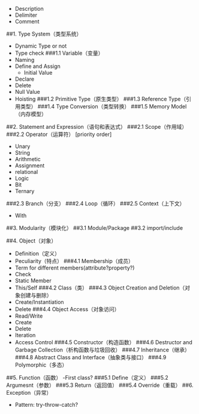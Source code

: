 
- Description
- Delimiter
- Comment



##1. Type System（类型系统）
- Dynamic Type or not
- Type check
###1.1 Variable（变量）
- Naming
- Define and Assign
    + Initial Value
- Declare
- Delete
- Null Value
- Hoisting
###1.2 Primitive Type（原生类型）
###1.3 Reference Type（引用类型）
###1.4 Type Conversion（类型转换）
###1.5 Memory Model（内存模型）

##2. Statement and Expression（语句和表达式）
###2.1 Scope（作用域）
###2.2 Operator（运算符） [priority order]
- Unary
- String
- Arithmetic
- Assignment
- relational
- Logic
- Bit
- Ternary

###2.3 Branch（分支）
###2.4 Loop（循环）
###2.5 Context（上下文）
- With

##3. Modularity（模块化）
##3.1 Module/Package
##3.2 import/include

##4. Object（对象）
- Definition（定义）
- Peculiarity（特点）
###4.1 Membership（成员）
- Term for different members(attribute?property?)
- Check
- Static Member
- This/Self
###4.2 Class（类）
###4.3 Object Creation and Deletion（对象创建与删除）
- Create/Instantiation
- Delete
###4.4 Object Access（对象访问）
- Read/Write
- Create
- Delete
- Iteration
- Access Control
###4.5 Constructor（构造函数）
###4.6 Destructor and Garbage Collection（析构函数与垃圾回收）
###4.7 Inheritance（继承）
###4.8 Abstract Class and Interface（抽象类与接口）
###4.9 Polymorphic（多态）


##5. Function（函数）
-First class?
###5.1 Define（定义）
###5.2 Argumesnt（参数）
###5.3 Return（返回值）
###5.4 Override（重载）
##6. Exception（异常）
- Pattern: try-throw-catch?